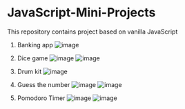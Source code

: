 # JavaScript-Mini-Projects
This repository contains project based on vanilla JavaScript
1. Banking app
![image](https://user-images.githubusercontent.com/56589966/232273520-d53f0426-7ed6-40dd-a245-dcde4bbc750b.png)

2. Dice game
![image](https://user-images.githubusercontent.com/56589966/232273541-0fd12d90-f545-4809-a277-8b23ff89ef9a.png)
![image](https://user-images.githubusercontent.com/56589966/232273550-cb77ef9e-27aa-45fd-aa4a-25cb30ea98d4.png)

3. Drum kit
![image](https://user-images.githubusercontent.com/56589966/232273559-d2ff933b-79f0-4c20-8af0-8d293aacb42b.png)

4. Guess the number
![image](https://user-images.githubusercontent.com/56589966/232273600-46c0ef1a-bd9b-40a9-b670-202d31868cf7.png)
![image](https://user-images.githubusercontent.com/56589966/232273644-1550b3e3-24ff-4f1b-95d5-b9ed381a4ff7.png)


5. Pomodoro Timer
![image](https://user-images.githubusercontent.com/56589966/232273660-91376d65-2726-40da-b701-56ba2a19687a.png)
![image](https://user-images.githubusercontent.com/56589966/232273668-265eb1a0-089a-4fda-9fd0-8fe24e138415.png)
